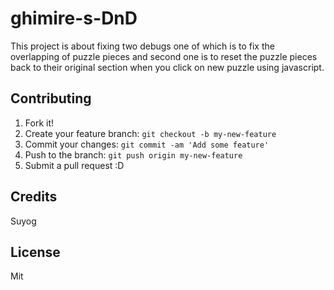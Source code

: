 # ghimire-s-DnD

This project is about fixing two debugs one of which is to fix the overlapping of puzzle pieces and second one is to reset the puzzle pieces back to their original section when you click on new puzzle using javascript.


## Contributing

1. Fork it!
2. Create your feature branch: `git checkout -b my-new-feature`
3. Commit your changes: `git commit -am 'Add some feature'`
4. Push to the branch: `git push origin my-new-feature`
5. Submit a pull request :D

## Credits

Suyog

## License
Mit
